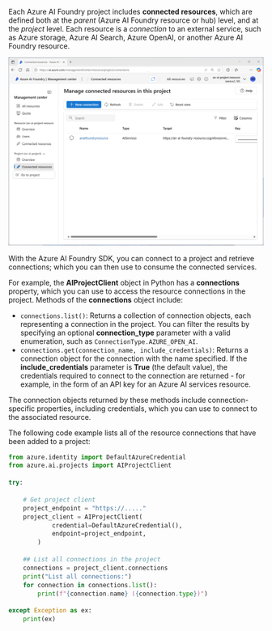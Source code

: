 Each Azure AI Foundry project includes **connected resources**, which are defined both at the *parent* (Azure AI Foundry resource or hub) level, and at the *project* level. Each resource is a *connection* to an external service, such as Azure storage, Azure AI Search, Azure OpenAI, or another Azure AI Foundry resource.

[ ![Screenshot of the connected resources page in Azure AI Foundry portal.](../media/ai-project-connections.png) ](../media/ai-project-connections.png#lightbox)

With the Azure AI Foundry SDK, you can connect to a project and retrieve connections; which you can then use to consume the connected services.

For example, the **AIProjectClient** object in Python has a **connections** property, which you can use to access the resource connections in the project. Methods of the **connections** object include:

- `connections.list()`: Returns a collection of connection objects, each representing a connection in the project. You can filter the results by specifying an optional **connection_type** parameter with a valid enumeration, such as `ConnectionType.AZURE_OPEN_AI`.
- `connections.get(connection_name, include_credentials)`: Returns a connection object for the connection with the name specified. If the **include_credentials** parameter is **True** (the default value), the credentials required to connect to the connection are returned - for example, in the form of an API key for an Azure AI services resource.

The connection objects returned by these methods include connection-specific properties, including credentials, which you can use to connect to the associated resource.

The following code example lists all of the resource connections that have been added to a project:

```python
from azure.identity import DefaultAzureCredential
from azure.ai.projects import AIProjectClient

try:

    # Get project client
    project_endpoint = "https://....."
    project_client = AIProjectClient(            
            credential=DefaultAzureCredential(),
            endpoint=project_endpoint,
        )
    
    ## List all connections in the project
    connections = project_client.connections
    print("List all connections:")
    for connection in connections.list():
        print(f"{connection.name} ({connection.type})")

except Exception as ex:
    print(ex)
```
